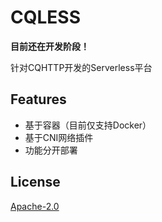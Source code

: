 # CQLESS

**目前还在开发阶段！**

针对CQHTTP开发的Serverless平台
## Features

- 基于容器（目前仅支持Docker）
- 基于CNI网络插件
- 功能分开部署
## License

[Apache-2.0](https://www.apache.org/licenses/LICENSE-2.0)

